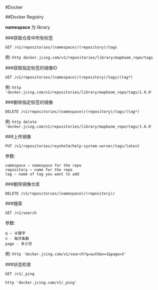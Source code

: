 #Docker

##Docker Registry

**namespace** 为 library

###获取仓库中所有标签

`GET /v1/repositories/(namespace)/(repository)/tags`

例:
`http docker.jcing.com/v1/repositories/library/mapboom_repo/tags`

###获取指定标签的镜像ID

`GET /v1/repositories/(namespace)/(repository)/tags/(tag*)`

例:
`http 'docker.jcing.com/v1/repositories/library/mapboom_repo/tags/1.0.0'`

###删除指定标签的镜像

`DELETE /v1/repositories/(namespace)/(repository)/tags/(tag*)`

例:
`http delete 'docker.jcing.com/v1/repositories/library/mapboom_repo/tags/1.0.0'`

###上传镜像

`PUT /v1/repositories/reynholm/help-system-server/tags/latest`

参数:
```
namespace – namespace for the repo
repository – name for the repo
tag – name of tag you want to add
```

###删除镜像仓库

`DELETE /v1/repositories/(namespace)/(repository)/`

###搜索

`GET /v1/search`

参数:

```
q – 关键字
n - 每页条数
page - 多少页
```

例:
`http 'docker.jcing.com/v1/search?q=auth&n=1&page=5'`

###状态检查

`GET /v1/_ping`

`http 'docker.jcing.com/v1/_ping'`
